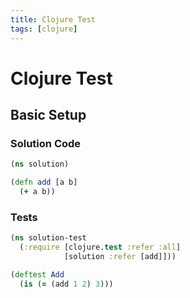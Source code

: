 ```yaml
---
title: Clojure Test
tags: [clojure]
---
```


# Clojure Test

## Basic Setup

### Solution Code

```clojure
(ns solution)

(defn add [a b]
  (+ a b))
```

### Tests

```clojure
(ns solution-test
  (:require [clojure.test :refer :all]
            [solution :refer [add]]))

(deftest Add
  (is (= (add 1 2) 3)))
```
